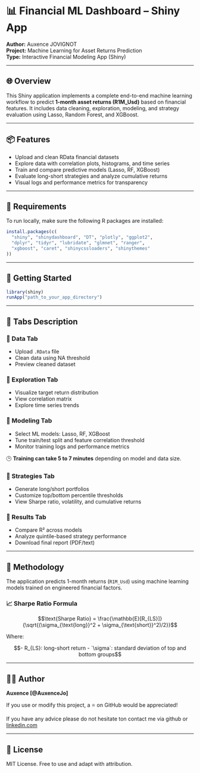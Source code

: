 # 📊 Financial ML Dashboard – Shiny App

**Author:** Auxence JOVIGNOT  
**Project:** Machine Learning for Asset Returns Prediction  
**Type:** Interactive Financial Modeling App (Shiny)

---

## 🌐 Overview

This Shiny application implements a complete end-to-end machine learning workflow to predict **1-month asset returns (R1M_Usd)** based on financial features. It includes data cleaning, exploration, modeling, and strategy evaluation using Lasso, Random Forest, and XGBoost.

---

## 📦 Features

- Upload and clean RData financial datasets
- Explore data with correlation plots, histograms, and time series
- Train and compare predictive models (Lasso, RF, XGBoost)
- Evaluate long-short strategies and analyze cumulative returns
- Visual logs and performance metrics for transparency

---

## 🧰 Requirements

To run locally, make sure the following R packages are installed:

```r
install.packages(c(
  "shiny", "shinydashboard", "DT", "plotly", "ggplot2", 
  "dplyr", "tidyr", "lubridate", "glmnet", "ranger", 
  "xgboost", "caret", "shinycssloaders", "shinythemes"
))
```

---

## 🚀 Getting Started

```r
library(shiny)
runApp("path_to_your_app_directory")
```

---

## 📂 Tabs Description

### 🔹 Data Tab
- Upload `.RData` file
- Clean data using NA threshold
- Preview cleaned dataset

### 🔹 Exploration Tab
- Visualize target return distribution
- View correlation matrix
- Explore time series trends

### 🔹 Modeling Tab
- Select ML models: Lasso, RF, XGBoost
- Tune train/test split and feature correlation threshold
- Monitor training logs and performance metrics

🕒 **Training can take 5 to 7 minutes** depending on model and data size.

### 🔹 Strategies Tab
- Generate long/short portfolios
- Customize top/bottom percentile thresholds
- View Sharpe ratio, volatility, and cumulative returns

### 🔹 Results Tab
- Compare R² across models
- Analyze quintile-based strategy performance
- Download final report (PDF/text)

---

## 🧠 Methodology

The application predicts 1-month returns (`R1M_Usd`) using machine learning models trained on engineered financial factors.

### 📈 Sharpe Ratio Formula

```math
\text{Sharpe Ratio} = \frac{\mathbb{E}[R_{LS}]}{\sqrt{(\sigma_{\text{long}}^2 + \sigma_{\text{short}}^2)/2}}
```

Where:
```math
- R_{LS}: long-short return
- `\sigma`: standard deviation of top and bottom groups
```
---

## 🧑‍💻 Author

**Auxence [@AuxenceJo]**

If you use or modify this project, a ⭐ on GitHub would be appreciated!

If you have any advice please do not hesitate ton contact me via github or [linkedin.com](https://www.linkedin.com/in/auxence-jovignot/)

---

## 📜 License

MIT License. Free to use and adapt with attribution.
